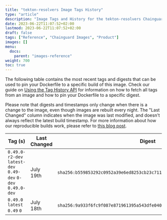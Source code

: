 ```yaml
---
title: "tekton-resolvers Image Tags History"
type: "article"
description: "Image Tags and History for the tekton-resolvers Chainguard Image"
date: 2023-06-22T11:07:52+02:00
lastmod: 2023-06-22T11:07:52+02:00
draft: false
tags: ["Reference", "Chainguard Images", "Product"]
images: []
menu:
  docs:
    parent: "images-reference"
weight: 700
toc: true
---
```


The following table contains the most recent tags and digests that can be used to pin your Dockerfile to a specific build of this image. Check our guide on [Using the Tag History API](/chainguard/chainguard-images/using-the-tag-history-api/) for information on how to fetch all tags from an image and how to pin your Dockerfile to a specific digest.

Please note that digests and timestamps only change when there is a change to the image, even though images are rebuilt every night. The "Last Changed" column indicates when the image was last modified, and doesn't always reflect the latest build timestamp. For more information about how our reproducible builds work, please refer to [this blog post](https://www.chainguard.dev/unchained/reproducing-chainguards-reproducible-image-builds).

| Tag (s)                                                       | Last Changed | Digest                                                                    |
|---------------------------------------------------------------|--------------|---------------------------------------------------------------------------|
|  `0.49.0-r2-dev` `latest-dev` `0.49-dev` `0-dev` `0.49.0-dev` | July 19th    | `sha256:b559853292c0952a39e6ed8253cb23c711e5d6395f220866bbb4df032e085baa` |
|  `0.49.0` `latest` `0.49` `0`                                 | July 18th    | `sha256:9a933f6fc9f087e871961395a543dfe040517d846340764d6d2ffb5f16b2afa0` |
